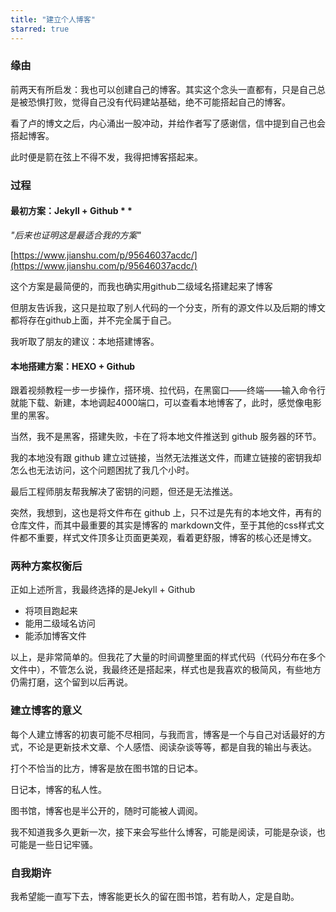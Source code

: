 ```yaml
---
title: "建立个人博客"
starred: true
---
```

### 缘由


前两天有所启发：我也可以创建自己的博客。其实这个念头一直都有，只是自己总是被恐惧打败，觉得自己没有代码建站基础，绝不可能搭起自己的博客。

看了卢的博文之后，内心涌出一股冲动，并给作者写了感谢信，信中提到自己也会搭起博客。

此时便是箭在弦上不得不发，我得把博客搭起来。

### 过程


#### 最初方案：Jekyll + Github *  * 


 *"后来也证明这是最适合我的方案"*

[https://www.jianshu.com/p/95646037acdc/](https://www.jianshu.com/p/95646037acdc/)

这个方案是最简便的，而我也确实用github二级域名搭建起来了博客

但朋友告诉我，这只是拉取了别人代码的一个分支，所有的源文件以及后期的博文都将存在github上面，并不完全属于自己。

我听取了朋友的建议：本地搭建博客。

#### 本地搭建方案：HEXO + Github


跟着视频教程一步一步操作，搭环境、拉代码，在黑窗口——终端——输入命令行就能下载、新建，本地调起4000端口，可以查看本地博客了，此时，感觉像电影里的黑客。

当然，我不是黑客，搭建失败，卡在了将本地文件推送到 github 服务器的环节。

我的本地没有跟 github 建立过链接，当然无法推送文件，而建立链接的密钥我却怎么也无法访问，这个问题困扰了我几个小时。

最后工程师朋友帮我解决了密钥的问题，但还是无法推送。

突然，我想到，这也是将文件布在 github 上，只不过是先有的本地文件，再有的仓库文件，而其中最重要的其实是博客的 markdown文件，至于其他的css样式文件都不重要，样式文件顶多让页面更美观，看着更舒服，博客的核心还是博文。

### 两种方案权衡后


正如上述所言，我最终选择的是Jekyll + Github


- 将项目跑起来
- 能用二级域名访问
- 能添加博客文件

以上，是非常简单的。但我花了大量的时间调整里面的样式代码（代码分布在多个文件中），不管怎么说，我最终还是搭起来，样式也是我喜欢的极简风，有些地方仍需打磨，这个留到以后再说。

### 建立博客的意义


每个人建立博客的初衷可能不尽相同，与我而言，博客是一个与自己对话最好的方式，不论是更新技术文章、个人感悟、阅读杂谈等等，都是自我的输出与表达。

打个不恰当的比方，博客是放在图书馆的日记本。

日记本，博客的私人性。

图书馆，博客也是半公开的，随时可能被人调阅。

我不知道我多久更新一次，接下来会写些什么博客，可能是阅读，可能是杂谈，也可能是一些日记牢骚。

### 自我期许


我希望能一直写下去，博客能更长久的留在图书馆，若有助人，定是自助。












